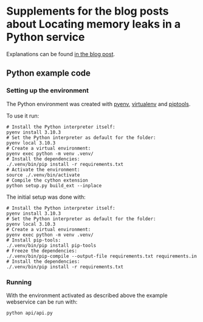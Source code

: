 # Supplements for the blog posts about Locating memory leaks in a Python service

Explanations can be found [in the blog post](https://blog.krudewig-online.de/2022/09/04/locating-memory-leaks-in-services-part1.html).

## Python example code
### Setting up the environment
The Python environment was created with [pyenv](https://github.com/pyenv/pyenv), [virtualenv](https://virtualenv.pypa.io/en/latest/) and [piptools](https://github.com/jazzband/pip-tools).

To use it run:
```shell
# Install the Python interpreter itself:
pyenv install 3.10.3
# Set the Python interpreter as default for the folder:
pyenv local 3.10.3
# Create a virtual environment:
pyenv exec python -m venv .venv/
# Install the dependencies:
./.venv/bin/pip install -r requirements.txt 
# Activate the environment:
source ./.venv/bin/activate
# Compile the cython extension
python setup.py build_ext --inplace
```

The initial setup was done with:
```shell
# Install the Python interpreter itself:
pyenv install 3.10.3
# Set the Python interpreter as default for the folder:
pyenv local 3.10.3
# Create a virtual environment:
pyenv exec python -m venv .venv/
# Install pip-tools:
./.venv/bin/pip install pip-tools
# Freeze the dependencies:
./.venv/bin/pip-compile --output-file requirements.txt requirements.in
# Install the dependencies:
./.venv/bin/pip install -r requirements.txt 
```

### Running
With the environment activated as described above the example webservice can be run with:
```bash
python api/api.py
```


